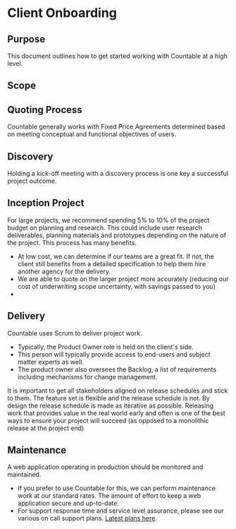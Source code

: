 # Client Onboarding

## Purpose

This document outlines how to get started working with Countable at a high level.

## Scope

## Quoting Process

Countable generally works with Fixed Price Agreements determined based on meeting conceptual and functional objectives of users.

## Discovery

Holding a kick-off meeting with a discovery process is one key a successful project outcome.

## Inception Project

For large projects, we recommend spending 5% to 10% of the project budget on planning and research. This could include user research deliverables, planning materials and prototypes depending on the nature of the project.
This process has many benefits.
  * At low cost, we can determine if our teams are a great fit. If not, the client still benefits from a detailed specification to help them hire another agency for the delivery.
  * We are able to quote on the larger project more accurately (reducing our cost of underwriting scope uncertainty, with savings passed to you)
  * 

## Delivery

Countable uses Scrum to deliver project work.
  * Typically, the Product Owner role is held on the client's side.
  * This person will typically provide access to end-users and subject matter experts as well.
  * The product owner also oversees the Backlog, a list of requirements including mechanisms for change management.

It is important to get all stakeholders aligned on release schedules and stick to them. The feature set is flexible and the release schedule is not. By design the release schedule is made as iterative as possible. Releasing work that provides value in the real world early and often is one of the best ways to ensure your project will succeed (as opposed to a monolithic release at the project end)

## Maintenance

A web application operating in production should be monitored and maintained.

  * If you prefer to use Countable for this, we can perform maintenance work at our standard rates. The amount of effort to keep a web application secure and up-to-date.
  * For support response time and service level assurance, please see our various on call support plans. [Latest plans here](https://docs.google.com/document/d/1_6hdlm3_NB19NR0ev6__aBxrzN8GxYiVoqy7Mb9Mnfs/edit?usp=sharing).
